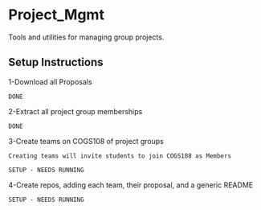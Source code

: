 # Project_Mgmt

Tools and utilities for managing group projects.

## Setup Instructions
1-Download all Proposals

    DONE

2-Extract all project group memberships

    DONE

3-Create teams on COGS108 of project groups
    
    Creating teams will invite students to join COGS108 as Members
    
    SETUP - NEEDS RUNNING

4-Create repos, adding each team, their proposal, and a generic README

    SETUP - NEEDS RUNNING
